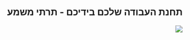 

<div id="corps" class="rtl" dir="rtl">

<h2>תחנת העבודה שלכם בידיכם - תרתי משמע</h2>

<img src="Images/earth.png" />





